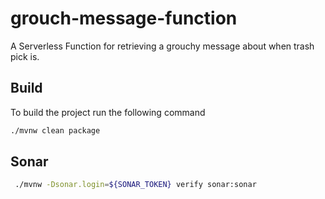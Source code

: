 # grouch-message-function
A Serverless Function for retrieving a grouchy message about when trash pick is.

## Build
To build the project run the following command
```bash
./mvnw clean package
```

## Sonar
```bash
 ./mvnw -Dsonar.login=${SONAR_TOKEN} verify sonar:sonar 
```
